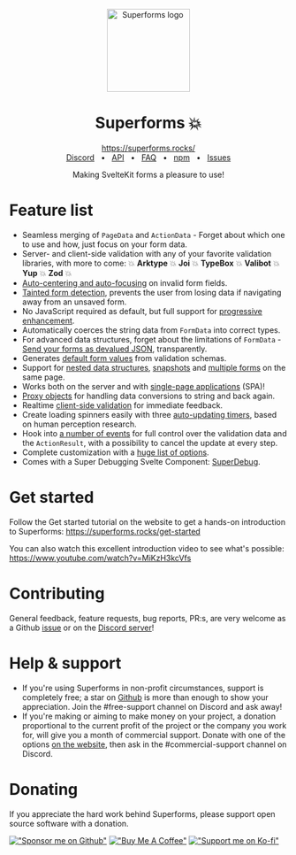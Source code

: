 <p align="center">
  <img src="https://github.com/ciscoheat/sveltekit-superforms/raw/main/logo.svg" width="150px" align="center" alt="Superforms logo" />
  <h1 align="center">Superforms 💥</h1>
</p>

<div align="center">
  <a align="center" href="https://superforms.rocks/">https://superforms.rocks/</a>
  <br />
  <a href="https://discord.gg/AptebvVuhB">Discord</a>
  <span>&nbsp;&nbsp;•&nbsp;&nbsp;</span>
  <a href="https://superforms.rocks/api">API</a>
  <span>&nbsp;&nbsp;•&nbsp;&nbsp;</span>
  <a href="https://superforms.rocks/faq">FAQ</a>
  <span>&nbsp;&nbsp;•&nbsp;&nbsp;</span>
  <a href="https://www.npmjs.com/package/sveltekit-superforms">npm</a>
  <span>&nbsp;&nbsp;•&nbsp;&nbsp;</span>
  <a href="https://github.com/ciscoheat/sveltekit-superforms/issues">Issues</a>
</div>

<p align="center">Making SvelteKit forms a pleasure to use!</p>

# Feature list

- Seamless merging of `PageData` and `ActionData` - Forget about which one to use and how, just focus on your form data.
- Server- and client-side validation with any of your favorite validation libraries, with more to come: 💥 **Arktype** 💥 **Joi** 💥 **TypeBox** 💥 **Valibot** 💥 **Yup** 💥 **Zod** 💥
- [Auto-centering and auto-focusing](https://superforms.rocks/concepts/error-handling#usage-client) on invalid form fields.
- [Tainted form detection](https://superforms.rocks/concepts/tainted), prevents the user from losing data if navigating away from an unsaved form.
- No JavaScript required as default, but full support for [progressive enhancement](https://superforms.rocks/concepts/enhance).
- Automatically coerces the string data from `FormData` into correct types.
- For advanced data structures, forget about the limitations of `FormData` - [Send your forms as devalued JSON](https://superforms.rocks/concepts/nested-data), transparently.
- Generates [default form values](https://superforms.rocks/default-values) from validation schemas.
- Support for [nested data structures](https://superforms.rocks/concepts/nested-data), [snapshots](https://superforms.rocks/concepts/snapshots) and [multiple forms](https://superforms.rocks/concepts/multiple-forms) on the same page.
- Works both on the server and with [single-page applications](https://superforms.rocks/concepts/spa) (SPA)!
- [Proxy objects](https://superforms.rocks/concepts/proxy-objects) for handling data conversions to string and back again.
- Realtime [client-side validation](https://superforms.rocks/concepts/client-validation) for immediate feedback.
- Create loading spinners easily with three [auto-updating timers](https://superforms.rocks/concepts/timers), based on human perception research.
- Hook into [a number of events](https://superforms.rocks/concepts/events) for full control over the validation data and the `ActionResult`, with a possibility to cancel the update at every step.
- Complete customization with a [huge list of options](https://superforms.rocks/api#superformform-options).
- Comes with a Super Debugging Svelte Component: [SuperDebug](https://superforms.rocks/super-debug).

# Get started

Follow the Get started tutorial on the website to get a hands-on introduction to Superforms: https://superforms.rocks/get-started

You can also watch this excellent introduction video to see what's possible: https://www.youtube.com/watch?v=MiKzH3kcVfs

# Contributing

General feedback, feature requests, bug reports, PR:s, are very welcome as a Github [issue](https://github.com/ciscoheat/sveltekit-superforms/issues) or on the [Discord server](https://discord.gg/AptebvVuhB)!

# Help & support

- If you're using Superforms in non-profit circumstances, support is completely free; a star on [Github](https://github.com/ciscoheat/sveltekit-superforms) is more than enough to show your appreciation. Join the #free-support channel on Discord and ask away!
- If you're making or aiming to make money on your project, a donation proportional to the current profit of the project or the company you work for, will give you a month of commercial support. Donate with one of the options [on the website](https://superforms.rocks/support#commercial-support), then ask in the #commercial-support channel on Discord.

# Donating

If you appreciate the hard work behind Superforms, please support open source software with a donation.

[!["Sponsor me on Github"](https://github.com/ciscoheat/sveltekit-superforms/raw/main/github.png)](https://github.com/sponsors/ciscoheat) [!["Buy Me A Coffee"](https://github.com/ciscoheat/sveltekit-superforms/raw/main/buymeacoffee.webp)](https://www.buymeacoffee.com/ciscoheat) [!["Support me on Ko-fi"](https://github.com/ciscoheat/sveltekit-superforms/raw/main/ko-fi.png)](https://ko-fi.com/ciscoheat)

